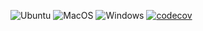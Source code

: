 ![Ubuntu](https://github.com/visviva/litir/workflows/Ubuntu/badge.svg)
![MacOS](https://github.com/visviva/litir/workflows/MacOS/badge.svg)
![Windows](https://github.com/visviva/litir/workflows/Windows/badge.svg?branch=master)
[![codecov](https://codecov.io/gh/visviva/litir/branch/master/graph/badge.svg)](https://codecov.io/gh/visviva/litir)
